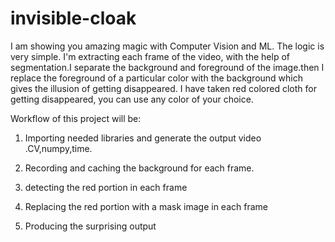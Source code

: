 # invisible-cloak
I am showing you amazing magic with Computer Vision and ML.
The logic is very simple. I'm extracting each frame of the video, with the help of segmentation.I separate the background and foreground of the image.then I replace the foreground of a particular color with the background which gives the illusion of getting disappeared. I have taken red colored cloth for getting disappeared, you can use any color of your choice.


Workflow of this project will be:

  

1. Importing needed libraries and generate the output video
.CV,numpy,time.

2. Recording and caching the background for each frame.

3. detecting the red portion in each frame

4. Replacing the red portion with a mask image in each frame

5. Producing the surprising output
